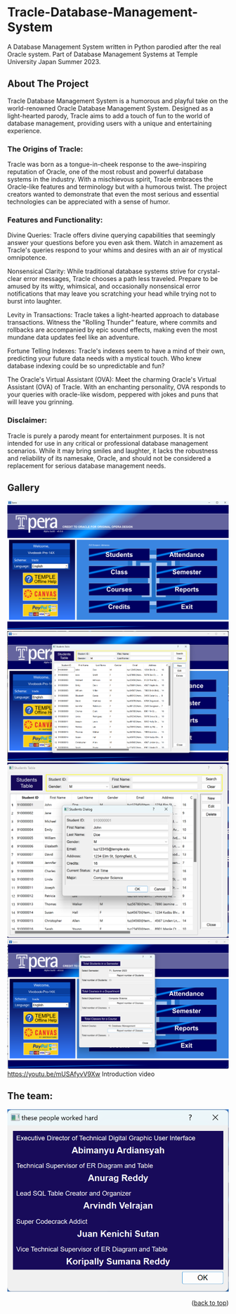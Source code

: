 # Tracle-Database-Management-System
A Database Management System written in Python parodied after the real Oracle system. Part of Database Management Systems at Temple University Japan Summer 2023.
<a name="readme-top"></a>
## About The Project

Tracle Database Management System is a humorous and playful take on the world-renowned Oracle Database Management System. Designed as a light-hearted parody, Tracle aims to add a touch of fun to the world of database management, providing users with a unique and entertaining experience.

### The Origins of Tracle:
Tracle was born as a tongue-in-cheek response to the awe-inspiring reputation of Oracle, one of the most robust and powerful database systems in the industry. With a mischievous spirit, Tracle embraces the Oracle-like features and terminology but with a humorous twist. The project creators wanted to demonstrate that even the most serious and essential technologies can be appreciated with a sense of humor.

### Features and Functionality:

Divine Queries: Tracle offers divine querying capabilities that seemingly answer your questions before you even ask them. Watch in amazement as Tracle's queries respond to your whims and desires with an air of mystical omnipotence.

Nonsensical Clarity: While traditional database systems strive for crystal-clear error messages, Tracle chooses a path less traveled. Prepare to be amused by its witty, whimsical, and occasionally nonsensical error notifications that may leave you scratching your head while trying not to burst into laughter.

Levity in Transactions: Tracle takes a light-hearted approach to database transactions. Witness the "Rolling Thunder" feature, where commits and rollbacks are accompanied by epic sound effects, making even the most mundane data updates feel like an adventure.

Fortune Telling Indexes: Tracle's indexes seem to have a mind of their own, predicting your future data needs with a mystical touch. Who knew database indexing could be so unpredictable and fun?

The Oracle's Virtual Assistant (OVA): Meet the charming Oracle's Virtual Assistant (OVA) of Tracle. With an enchanting personality, OVA responds to your queries with oracle-like wisdom, peppered with jokes and puns that will leave you grinning.

### Disclaimer:
Tracle is purely a parody meant for entertainment purposes. It is not intended for use in any critical or professional database management scenarios. While it may bring smiles and laughter, it lacks the robustness and reliability of its namesake, Oracle, and should not be considered a replacement for serious database management needs.

## Gallery
![Gallery](gallery/gallery0.png)
![Gallery](gallery/gallery1.png)
![Gallery](gallery/gallery2.png)
![Gallery](gallery/gallery3.png)
https://youtu.be/mUSAfyvV9Xw Introduction video

## The team:
![Gallery](gallery/credits.png)

<p align="right">(<a href="#readme-top">back to top</a>)</p>
